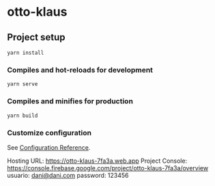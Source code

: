 # otto-klaus

## Project setup
```
yarn install
```

### Compiles and hot-reloads for development
```
yarn serve
```

### Compiles and minifies for production
```
yarn build
```

### Customize configuration
See [Configuration Reference](https://cli.vuejs.org/config/).

Hosting URL: https://otto-klaus-7fa3a.web.app
Project Console: https://console.firebase.google.com/project/otto-klaus-7fa3a/overview
usuario: dani@dani.com
password: 123456